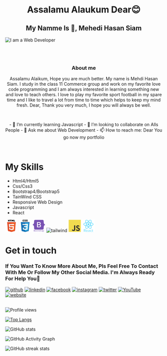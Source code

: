 <h1 align="center">Assalamu Alaukum Dear😊</h1>

<h2 align="center" >My Namme Is 👋, Mehedi Hasan Siam</h2>

![I am a Web Developer](https://wallpaperaccess.com/full/5673719.jpg)



<br/>
<br/>
<h3 align="center"> About me</h3>
<p align="center"> Assalamu Alaikum, Hope you are much better. My name is Mehdi Hasan Siam. I study in the class 11 Commerce group and work on my favorite love code programming and I am always interested in learning something new and love to teach others. I love to play my favorite sport football in my spare time and I like to travel a lot from time to time which helps to keep my mind fresh. Dear, Thank you very much, I hope you will always be well.</p>

<br/>
<p align="center">
- 🌱 I’m currently learning Javascript 
- 👯 I’m looking to collaborate on Alls People 
- 💬 Ask me about Web Development 
- 📫 How to reach me: Dear You go now my portfolio  
</p>
<br/>
<h1> My Skills </h1>

<ul>
  <li>Html4/Html5
 </li> 
  <li>Css/Css3 </li>
  <li>Bootstrap4/Bootstrap5 </li>
  <li>TainWind CSS</li>
  <li>Responsive Web Design</li>
  <li>Javascript  
</li>
  <li>React </li>

</ul>

<p>

<img src="https://raw.githubusercontent.com/devicons/devicon/master/icons/html5/html5-original-wordmark.svg" alt="html5" width="40" height="40"/>
<img src="https://raw.githubusercontent.com/devicons/devicon/master/icons/css3/css3-original-wordmark.svg" alt="css3" width="40" height="40"/>
<img src="https://raw.githubusercontent.com/devicons/devicon/master/icons/bootstrap/bootstrap-plain-wordmark.svg" alt="bootstrap" width="40" height="40"/>
<img src="https://www.vectorlogo.zone/logos/tailwindcss/tailwindcss-icon.svg" alt="tailwind" width="40" height="40"/> 
<img src="https://raw.githubusercontent.com/devicons/devicon/master/icons/javascript/javascript-original.svg" alt="javascript" width="40" height="40"/> 
<img src="https://raw.githubusercontent.com/devicons/devicon/master/icons/react/react-original-wordmark.svg" alt="react" width="40" height="40"/> 



</p>


# Get in touch
### If You Want To Know More About Me, Pls Feel Free To Contact With Me Or Follow My Other Social Media. I'm Always Ready For Help You🥰



[<img src='https://cdn.jsdelivr.net/npm/simple-icons@3.0.1/icons/github.svg' alt='github' height='40'>](https://github.com/Mehedi10101)  [<img src='https://cdn.jsdelivr.net/npm/simple-icons@3.0.1/icons/linkedin.svg' alt='linkedin' height='40'>](https://www.linkedin.com/in/mehedi10101/)  [<img src='https://cdn.jsdelivr.net/npm/simple-icons@3.0.1/icons/facebook.svg' alt='facebook' height='40'>](https://www.facebook.com//mehedihasan.siam.3597)  [<img src='https://cdn.jsdelivr.net/npm/simple-icons@3.0.1/icons/instagram.svg' alt='instagram' height='40'>](https://www.instagram.com/mehedi_10101/)  [<img src='https://cdn.jsdelivr.net/npm/simple-icons@3.0.1/icons/twitter.svg' alt='twitter' height='40'>](https://twitter.com/mehedi_10101)  [<img src='https://cdn.jsdelivr.net/npm/simple-icons@3.0.1/icons/youtube.svg' alt='YouTube' height='40'>](https://www.youtube.com/channel//mehedihasan.siam.3597)  [<img src='https://cdn.jsdelivr.net/npm/simple-icons@3.0.1/icons/icloud.svg' alt='website' height='40'>](/mehedihasan.siam.3597) 
<br/>
<br/>


![Profile views](https://gpvc.arturio.dev/Mehedi10101)




[![Top Langs](https://github-readme-stats.vercel.app/api/top-langs/?username=Mehedi10101)](https://github.com/anuraghazra/github-readme-stats)

![GitHub stats](https://github-readme-stats.vercel.app/api?username=Mehedi10101&show_icons=true)  

![GitHub Activity Graph](https://activity-graph.herokuapp.com/graph?username=Mehedi10101)  

![GitHub streak stats](https://github-readme-streak-stats.herokuapp.com/?user=Mehedi10101)  


